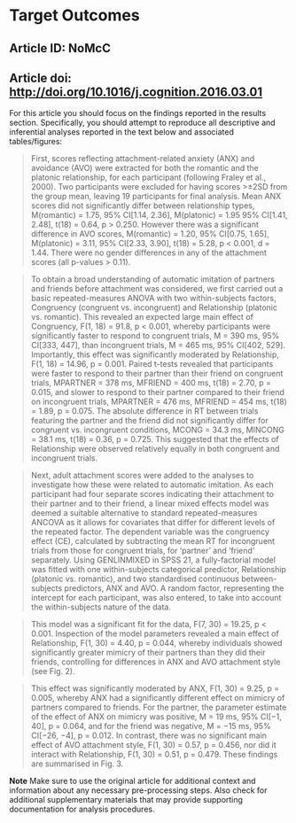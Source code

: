 # Target Outcomes
## Article ID: NoMcC
## Article doi: http://doi.org/10.1016/j.cognition.2016.03.01

For this article you should focus on the findings reported in the results section. Specifically, you should attempt to reproduce all descriptive and inferential analyses reported in the text below and associated tables/figures:

> First, scores reflecting attachment-related anxiety (ANX) and avoidance (AVO) were extracted for both the romantic and the platonic relationship, for each participant (following Fraley et al., 2000). Two participants were excluded for having scores >±2SD from the group mean, leaving 19 participants for final analysis. Mean ANX scores did not significantly differ between relationship types, M(romantic) = 1.75, 95% CI[1.14, 2.36], M(platonic) = 1.95 95% CI[1.41, 2.48], t(18) = 0.64, p > 0.250. However there was a significant difference in AVO scores, M(romantic) = 1.20, 95% CI[0.75, 1.65], M(platonic) = 3.11, 95% CI[2.33, 3.90], t(18) = 5.28, p < 0.001, d = 1.44. There were no gender differences in any of the attachment scores (all p-values > 0.11).

> To obtain a broad understanding of automatic imitation of partners and friends before attachment was considered, we first carried out a basic repeated-measures ANOVA with two within-subjects factors, Congruency (congruent vs. incongruent) and Relationship (platonic vs. romantic). This revealed an expected large main effect of Congruency, F(1, 18) = 91.8, p < 0.001, whereby participants were significantly faster to respond to congruent trials, M = 390 ms, 95% CI[333, 447], than incongruent trials, M = 465 ms, 95% CI[402, 529]. Importantly, this effect was significantly moderated by Relationship, F(1, 18) = 14.96, p = 0.001. Paired t-tests revealed that participants were faster to respond to their partner than their friend on congruent trials, MPARTNER = 378 ms, MFRIEND = 400 ms, t(18) = 2.70, p = 0.015, and slower to respond to their partner compared to their friend on incongruent trials, MPARTNER = 476 ms, MFRIEND = 454 ms, t(18) = 1.89, p = 0.075. The absolute difference in RT between trials featuring the partner and the friend did not significantly differ for congruent vs. incongruent conditions, MCONG = 34.3 ms, MINCONG = 38.1 ms, t(18) = 0.36, p = 0.725. This suggested that the effects of Relationship were observed relatively equally in both congruent and incongruent trials.

> Next, adult attachment scores were added to the analyses to investigate how these were related to automatic imitation. As each participant had four separate scores indicating their attachment to their partner and to their friend, a linear mixed effects model was deemed a suitable alternative to standard repeated-measures ANCOVA as it allows for covariates that differ for different levels of the repeated factor. The dependent variable was the congruency effect (CE), calculated by subtracting the mean RT for incongruent trials from those for congruent trials, for ‘partner’ and ‘friend’ separately. Using GENLINMIXED in SPSS 21, a fully-factorial model was fitted with one within-subjects categorical predictor, Relationship (platonic vs. romantic), and two standardised continuous between-subjects predictors, ANX and AVO. A random factor, representing the intercept for each participant, was also entered, to take into account the within-subjects nature of the data.

> This model was a significant fit for the data, F(7, 30) = 19.25, p < 0.001. Inspection of the model parameters revealed a main effect of Relationship, F(1, 30) = 4.40, p = 0.044, whereby individuals showed significantly greater mimicry of their partners than they did their friends, controlling for differences in ANX and AVO attachment style (see Fig. 2).

> This effect was significantly moderated by ANX, F(1, 30) = 9.25, p = 0.005, whereby ANX had a significantly different effect on mimicry of partners compared to friends. For the partner, the parameter estimate of the effect of ANX on mimicry was positive, M = 19 ms, 95% CI[−1, 40], p = 0.064, and for the friend was negative, M = −15 ms, 95% CI[−26, −4], p = 0.012. In contrast, there was no significant main effect of AVO attachment style, F(1, 30) = 0.57, p = 0.456, nor did it interact with Relationship, F(1, 30) = 0.51, p = 0.479. These findings are summarised in Fig. 3.

**Note**
Make sure to use the original article for additional context and information about any necessary pre-processing steps. Also check for additional supplementary materials that may provide supporting documentation for analysis procedures.
